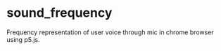 # sound_frequency

Frequency representation of user voice through mic in chrome browser using p5.js.
